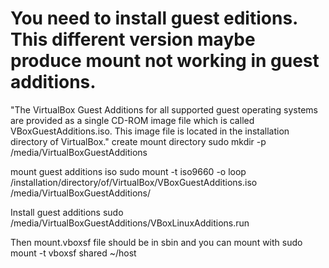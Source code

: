 # You need to install guest editions. This different version maybe produce mount not working in guest additions.


"The VirtualBox Guest Additions for all supported guest operating systems are provided as a single CD-ROM image file which is called VBoxGuestAdditions.iso. This image file is located in the installation directory of VirtualBox."
create mount directory
sudo mkdir -p /media/VirtualBoxGuestAdditions

mount guest additions iso
sudo mount -t iso9660 -o loop /installation/directory/of/VirtualBox/VBoxGuestAdditions.iso /media/VirtualBoxGuestAdditions/

Install guest additions
sudo /media/VirtualBoxGuestAdditions/VBoxLinuxAdditions.run

Then mount.vboxsf file should be in sbin and you can mount with
sudo mount -t vboxsf shared ~/host 